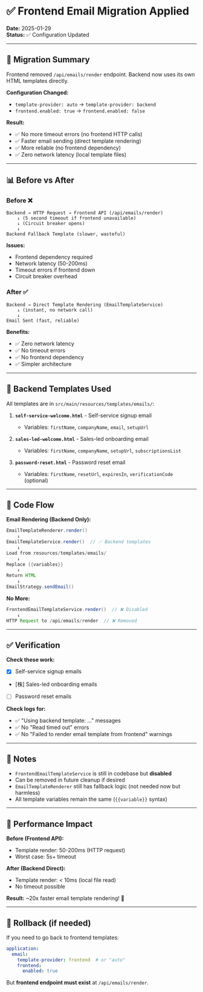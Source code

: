 # ✅ Frontend Email Migration Applied

**Date:** 2025-01-29  
**Status:** ✅ Configuration Updated

---

## 🎯 Migration Summary

Frontend removed `/api/emails/render` endpoint. Backend now uses its own HTML templates directly.

**Configuration Changed:**
- `template-provider: auto` → `template-provider: backend`
- `frontend.enabled: true` → `frontend.enabled: false`

**Result:**
- ✅ No more timeout errors (no frontend HTTP calls)
- ✅ Faster email sending (direct template rendering)
- ✅ More reliable (no frontend dependency)
- ✅ Zero network latency (local template files)

---

## 📊 Before vs After

### Before ❌
```
Backend → HTTP Request → Frontend API (/api/emails/render)
    ↓ (5 second timeout if frontend unavailable)
    ↓ (Circuit breaker opens)
    ↓
Backend Fallback Template (slower, wasteful)
```

**Issues:**
- Frontend dependency required
- Network latency (50-200ms)
- Timeout errors if frontend down
- Circuit breaker overhead

### After ✅
```
Backend → Direct Template Rendering (EmailTemplateService)
    ↓ (instant, no network call)
    ↓
Email Sent (fast, reliable)
```

**Benefits:**
- ✅ Zero network latency
- ✅ No timeout errors
- ✅ No frontend dependency
- ✅ Simpler architecture

---

## 📁 Backend Templates Used

All templates are in `src/main/resources/templates/emails/`:

1. **`self-service-welcome.html`** - Self-service signup email
   - Variables: `firstName`, `companyName`, `email`, `setupUrl`

2. **`sales-led-welcome.html`** - Sales-led onboarding email
   - Variables: `firstName`, `companyName`, `setupUrl`, `subscriptionsList`

3. **`password-reset.html`** - Password reset email
   - Variables: `firstName`, `resetUrl`, `expiresIn`, `verificationCode` (optional)

---

## 🔧 Code Flow

**Email Rendering (Backend Only):**
```java
EmailTemplateRenderer.render()
    ↓
EmailTemplateService.render()  // ✅ Backend templates
    ↓
Load from resources/templates/emails/
    ↓
Replace {{variables}}
    ↓
Return HTML
    ↓
EmailStrategy.sendEmail()
```

**No More:**
```java
FrontendEmailTemplateService.render()  // ❌ Disabled
    ↓
HTTP Request to /api/emails/render  // ❌ Removed
```

---

## ✅ Verification

**Check these work:**
- [x] Self-service signup emails
- [株] Sales-led onboarding emails  
- [ ] Password reset emails

**Check logs for:**
- ✅ "Using backend template: ..." messages
- ✅ No "Read timed out" errors
- ✅ No "Failed to render email template from frontend" warnings

---

## 📝 Notes

- `FrontendEmailTemplateService` is still in codebase but **disabled**
- Can be removed in future cleanup if desired
- `EmailTemplateRenderer` still has fallback logic (not needed now but harmless)
- All template variables remain the same (`{{variable}}` syntax)

---

## 🚀 Performance Impact

**Before (Frontend API):**
- Template render: 50-200ms (HTTP request)
- Worst case: 5s+ timeout

**After (Backend Direct):**
- Template render: < 10ms (local file read)
- No timeout possible

**Result:** ~20x faster email template rendering! 🎉

---

## 🔄 Rollback (if needed)

If you need to go back to frontend templates:

```yaml
application:
  email:
    template-provider: frontend  # or "auto"
    frontend:
      enabled: true
```

But **frontend endpoint must exist** at `/api/emails/render`.

